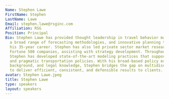 ```yaml
---
Name: Stephen Lawe
FirstName: Stephen
LastName: Lawe
Email: stephen.lawe@rsginc.com
Affiliation: RSG
Position: Principal
Bio: Stephen Lawe has provided thought leadership in travel behavior market research,
  a broad range of forecasting methodologies, and innovative planning techniques over
  his 35-year career. Stephen has also led private sector market research for several
  Fortune 500 companies, assisting with strategy development. Throughout his career,
  Stephen has developed state-of-the-art modeling practices that support innovative
  and pragmatic transportation policies. With his broad-based policy expertise, technical
  background, and legal knowledge, Stephen bridges the gap on multidisciplinary projects
  to deliver efficient, consistent, and defensible results to clients.
avatar: Stephen Lawe.jpeg
title: Stephen Lawe
type: speakers
layout: speakers
---
```

